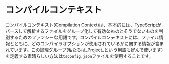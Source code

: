 # コンパイルコンテキスト

コンパイルコンテキスト\(Compilation Context\)は、基本的には、TypeScriptがパースして解析するファイルをグループ化して有効なものとそうでないものを判別するためのファンシーな用語です。コンパイルコンテキストには、ファイル情報とともに、どのコンパイラオプションが使用されているかに関する情報が含まれています。この論理グループ\(私たちは_Project_という用語も好んで使います\)を定義する素晴らしい方法は`tsconfig.json`ファイルを使用することです。

